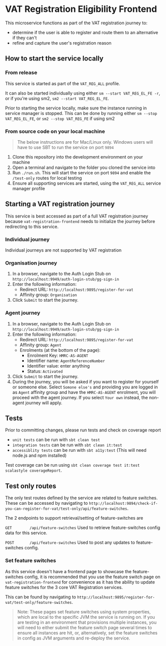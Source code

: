 # VAT Registration Eligibility Frontend

This microservice functions as part of the VAT registration journey to:

- determine if the user is able to register and route them to an alternative if they can't
- refine and capture the user's registration reason

## How to start the service locally

### From release

This service is started as part of the `VAT_REG_ALL` profile.

It can also be started individually using either `sm --start VAT_REG_EL_FE -r`, or if you're using sm2, `sm2 --start VAT_REG_EL_FE`.

Prior to starting the service locally, make sure the instance running in service manager is stopped. 
This can be done by running either `sm --stop VAT_REG_EL_FE`, or `sm2 --stop VAT_REG_FE` if using sm2

### From source code on your local machine

> The below instructions are for Mac/Linux only. Windows users will have to use SBT to run the service on port `9894`

1. Clone this repository into the development environment on your machine
2. Open a terminal and navigate to the folder you cloned the service into
3. Run `./run.sh`. This will start the service on port `9894` and enable the `/test-only` routes for local testing
4. Ensure all supporting services are started, using the `VAT_REG_ALL` service manager profile

## Starting a VAT registration journey

This service is best accessed as part of a full VAT registration journey because `vat-registration-frontend` needs to
initialize the journey before redirecting to this service.

### Individual journey

Individual journeys are not supported by VAT registration

### Organisation journey

1. In a browser, navigate to the Auth Login Stub on `http://localhost:9949/auth-login-stub/gg-sign-in`
2. Enter the following information:
    - Redirect URL: `http://localhost:9895/register-for-vat`
    - Affinity group: `Organisation`
3. Click `Submit` to start the journey.

### Agent journey

1. In a browser, navigate to the Auth Login Stub on `http://localhost:9949/auth-login-stub/gg-sign-in`
2. Enter the following information:
   - Redirect URL: `http://localhost:9895/register-for-vat`
   - Affinity group: `Agent`
   - Enrolments (at the bottom of the page):
     - Enrolment Key: `HMRC-AS-AGENT`
     - Identifier name: `AgentReferenceNumber`
     - Identifier value: enter anything
     - Status: `Activated`
3. Click `Submit` to start the journey.
4. During the journey, you will be asked if you want to register for yourself or someone else. Select `Somone else's`
   and providing you are logged in as `Agent` affinity group and have the `HMRC-AS-AGENT` enrolment, you will proceed
   with the agent journey. If you select `Your own` instead, the non-agent journey will apply.

## Tests
Prior to committing changes, please run tests and check on coverage report
- `unit tests` can be run with `sbt clean test`
- `integration tests` can be run with `sbt clean it:test`
- `accessiblity tests` can be run with `sbt a11y:test` (This will need node.js and npm installed)

Test coverage can be run using ```sbt clean coverage test it:test scalastyle coverageReport```.

## Test only routes
The only test routes defined by the service are related to feature switches. These can be accessed by navigating to
`http://localhost:9894/check-if-you-can-register-for-vat/test-only/api/feature-switches`.

The 2 endpoints to support retrieval/setting of feature-switches are

`GET        /api/feature-switches`
Used to retrieve feature-switches config data for this service.

`POST       /api/feature-switches`
Used to post any updates to feature-switches config.

### Set feature switches

As this service doesn't have a frontend page to showcase the feature-switches config, it is recommended that you use 
the feature switch page on `vat-registration-frontend` for convenience as it has the ability to update feature switches 
for the 3 core VAT Registration services.

This can be found by navigating to `http://localhost:9895/register-for-vat/test-only/feature-switches`.

> Note: These pages set feature switches using system properties, which are local to the specific JVM the service is running on.
> If you are testing in an environment that provisions multiple instances, you will need to either submit the feature switch page
> several times to ensure all instances are hit, or, alternatively, set the feature switches in config as JVM arguments and 
> re-deploy the service.